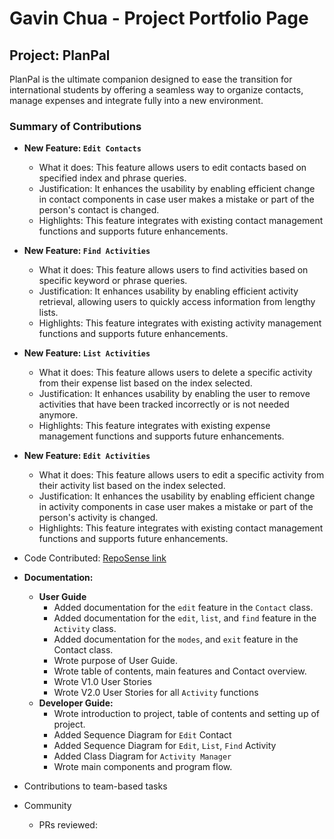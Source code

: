 # Gavin Chua - Project Portfolio Page

## Project: PlanPal
PlanPal is the ultimate companion designed to ease the transition for international students by offering a seamless way to organize contacts, manage expenses and integrate fully into a new environment.
### Summary of Contributions
* **New Feature: `Edit Contacts`**
    * What it does: This feature allows users to edit contacts based on specified index and phrase queries.
    * Justification: It enhances the usability by enabling efficient change in contact components in case user makes a mistake or part of the person's contact is changed.
    * Highlights: This feature integrates with existing contact management functions and supports future enhancements.

* **New Feature: `Find Activities`**
    * What it does: This feature allows users to find activities based on specific keyword or phrase queries.
    * Justification: It enhances usability by enabling efficient activity retrieval, allowing users to quickly access information from lengthy lists.
    * Highlights: This feature integrates with existing activity management functions and supports future enhancements.

* **New Feature: `List Activities`**
    * What it does: This feature allows users to delete a specific activity from their expense list based on the index selected.
    * Justification: It enhances usability by enabling the user to remove activities that have been tracked incorrectly or is not needed anymore.
    * Highlights: This feature integrates with existing expense management functions and supports future enhancements.

* **New Feature: `Edit Activities`**
    * What it does: This feature allows users to edit a specific activity from their activity list based on the index selected.
    * Justification: It enhances the usability by enabling efficient change in activity components in case user makes a mistake or part of the person's activity is changed.
    * Highlights: This feature integrates with existing contact management functions and supports future enhancements.


* Code Contributed: [RepoSense link](https://nus-cs2113-ay2425s1.github.io/tp-dashboard/?search=w14-2&sort=groupTitle&sortWithin=title&timeframe=commit&mergegroup=&groupSelect=groupByRepos&breakdown=true&checkedFileTypes=docs~functional-code~test-code~other&since=2024-09-20&tabOpen=true&tabType=zoom&zA=parasytezz&zR=AY2425S1-CS2113-W14-2%2Ftp%5Bmaster%5D&zACS=90.54285714285714&zS=2024-09-20&zFS=w14-2&zU=2024-10-28&zMG=false&zFTF=commit&zFGS=groupByRepos&zFR=false)


* **Documentation:**
    * **User Guide**
        * Added documentation for the `edit` feature in the `Contact` class.
        * Added documentation for the `edit`, `list`, and `find` feature in the `Activity` class.
        * Added documentation for the `modes`, and `exit` feature in the Contact class.
        * Wrote purpose of User Guide.
        * Wrote table of contents, main features and Contact overview.
        * Wrote V1.0 User Stories
        * Wrote V2.0 User Stories for all `Activity` functions
    * **Developer Guide:**
        * Wrote introduction to project, table of contents and setting up of project.
        * Added Sequence Diagram for `Edit` Contact
        * Added Sequence Diagram for `Edit`, `List`, `Find` Activity
        * Added Class Diagram for `Activity Manager`
        * Wrote main components and program flow.
* Contributions to team-based tasks


* Community
  * PRs reviewed:
